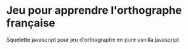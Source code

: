 # Jeu pour apprendre l'orthographe française

Squelette javascript pour jeu d'orthographe en pure vanilla javascript
